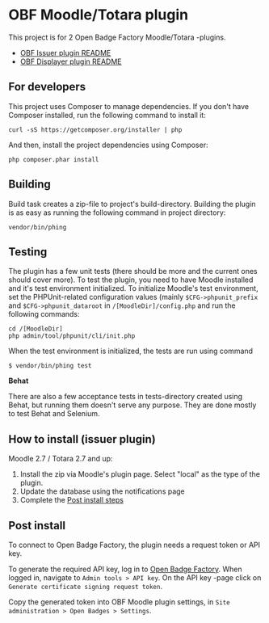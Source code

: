 OBF Moodle/Totara plugin
=================

This project is for 2 Open Badge Factory Moodle/Totara -plugins.

- [OBF Issuer plugin README](src/local/obf/README.md)
- [OBF Displayer plugin README](src/blocks/obf_displayer/README.md)

For developers
--------

This project uses Composer to manage dependencies. If you don't have Composer
installed, run the following command to install it:

    curl -sS https://getcomposer.org/installer | php

And then, install the project dependencies using Composer:

    php composer.phar install

Building
--------

Build task creates a zip-file to project's build-directory. Building the plugin
is as easy as running the following command in project directory:

    vendor/bin/phing

Testing
-------

The plugin has a few unit tests (there should be more and the current ones
should cover more). To test the plugin, you need to have Moodle installed and
it's test environment initialized. To initialize Moodle's test environment, set
the PHPUnit-related configuration values (mainly `$CFG->phpunit_prefix` and
`$CFG->phpunit_dataroot` in `/[MoodleDir]/config.php` and run the following
commands:

    cd /[MoodleDir]
    php admin/tool/phpunit/cli/init.php

When the test environment is initialized, the tests are run using command

    $ vendor/bin/phing test

**Behat**

There are also a few acceptance tests in tests-directory created using Behat,
but running them doesn't serve any purpose. They are done mostly to test Behat
and Selenium.

How to install (issuer plugin)
--------------

Moodle 2.7 / Totara 2.7 and up:

1. Install the zip via Moodle's plugin page. Select "local" as the type of the plugin.
2. Update the database using the notifications page
3. Complete the [Post install steps](README.md#post-install)

Post install
------------

To connect to Open Badge Factory, the plugin needs a request token or API key.

To generate the required API key, log in to [Open Badge Factory](https://openbadgefactory.com).
When logged in, navigate to `Admin tools > API key`.
On the API key -page click on `Generate certificate signing request token`.

Copy the generated token into OBF Moodle plugin settings,
in `Site administration > Open Badges > Settings`.
